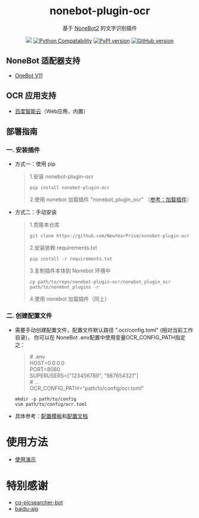 <div align="center">

# nonebot-plugin-ocr

基于 [NoneBot2](https://v2.nonebot.dev/) 的文字识别插件

![](https://img.shields.io/badge/license-MIT-yellow)
[![Python Compatability](https://img.shields.io/badge/Python-3.10-blue)](https://www.python.org/)
[![PyPI version](https://badge.fury.io/py/nonebot-plugin-ocr.svg)](https://pypi.org/project/nonebot-plugin-ocr/)
[![GitHub version](https://badge.fury.io/gh/NewYearPrism%2Fnonebot-plugin-ocr.svg)](https://github.com/NewYearPrism/nonebot-plugin-ocr)

</div>

## NoneBot 适配器支持
 + [OneBot V11](https://onebot.adapters.nonebot.dev/)

## OCR 应用支持
 + [百度智能云](https://cloud.baidu.com/product/ocr)（Web应用，内置）


## 部署指南
### 一. 安装插件
+ 方式一：使用 pip
  > 1.安装 nonebot-plugin-ocr
  > ```
  > pip install nonebot-plugin-ocr
  > ```
  > 2.使用 nonebot 加载插件 "nonebot_plugin_ocr" （[参考：加载插件](https://v2.nonebot.dev/docs/tutorial/plugin/load-plugin)）
+ 方式二：手动安装
  > 1.克隆本仓库
  > ```
  > git clone https://github.com/NewYearPrism/nonebot-plugin-ocr
  > ```
  > 2.安装依赖 requirements.txt
  > ```
  > pip install -r requirements.txt
  > ```
  > 3.复制插件本体到 Nonebot 环境中
  > ```
  > cp path/to/repo/nonebot-plugin-ocr/nonebot_plugin_ocr path/to/nonebot_plugins -r
  > ```
  > 4.使用 nonebot 加载插件（同上）
### 二. 创建配置文件
+ 需要手动创建配置文件，配置文件默认路径 ".ocr/config.toml" (相对当前工作目录)， 你可以在 NoneBot .env配置中使用变量OCR_CONFIG_PATH指定之：
  > <span># .env</span><br/>
  > HOST=0.0.0.0<br/>
  > PORT=8080<br/>
  > SUPERUSERS=["123456789", "987654321"]<br/>
  > <span># ...</span><br/>
  > OCR_CONFIG_PATH="path/to/config/ocr.toml"<br/>
    ```
    mkdir -p path/to/config
    vim path/to/config/ocr.toml 
    ```
+ 具体参考：[配置模板](config.template.toml)和[配置文档](docs/config.md)


# 使用方法
+ [使用演示](docs/usage.md)


# 特别感谢
+ [cq-picsearcher-bot](https://github.com/Tsuk1ko/cq-picsearcher-bot)
+ [baidu-aip](https://pypi.org/project/baidu-aip/)
